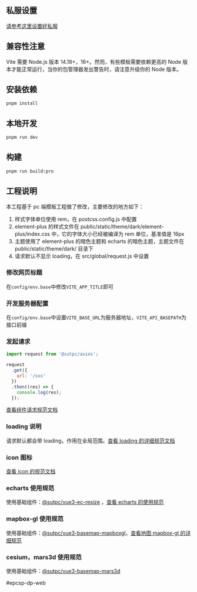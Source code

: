 ## 私服设置

[请参考这里设置好私服](http://dev.sutpc.com/components/frontend/vue3/)

## 兼容性注意

Vite 需要 Node.js 版本 14.18+，16+。然而，有些模板需要依赖更高的 Node 版本才能正常运行，当你的包管理器发出警告时，请注意升级你的 Node 版本。

## 安装依赖

```bash
pnpm install
```

## 本地开发

```bash
pnpm run dev
```

## 构建

```bash
pnpm run build:pro
```

## 工程说明

本工程基于 pc 端模板工程做了修改，主要修改的地方如下：

1. 样式字体单位使用 rem，在 postcss.config.js 中配置
2. element-plus 的样式文件在 public/static/theme/dark/element-plus/index.css 中，它的字体大小已经被编译为 rem 单位，基准值是 16px
3. 主题使用了 element-plus 的暗色主题和 echarts 的暗色主题，主题文件在 public/static/theme/dark/ 目录下
4. 请求默认不显示 loading，在 src/global/request.js 中设置

### 修改网页标题

在`config/env.base`中修改`VITE_APP_TITLE`即可

### 开发服务器配置

在`config/env.base`中设置`VITE_BASE_URL`为服务器地址，`VITE_API_BASEPATH`为接口前缀

### 发起请求

```js
import request from '@sutpc/axios';

request
  .get({
    url: '/xxx'
  })
  .then((res) => {
    console.log(res);
  });
```

[查看组件请求规范文档](http://dev.sutpc.com/standard/frontend/vue3/axios.html#axios%E8%AF%B7%E6%B1%82%E7%A4%BA%E4%BE%8B)

### loading 说明

请求默认都会带 loading，作用在全局范围。[查看 loading 的详细规范文档](http://dev.sutpc.com/standard/frontend/vue3/loading.html)

### icon 图标

[查看 icon 的规范文档](http://dev.sutpc.com/standard/frontend/vue3/icon.html)

### echarts 使用规范

使用基础组件：[@sutpc/vue3-ec-resize](http://dev.sutpc.com/components/frontend/vue3/charts/sutpc-vue3-ec-resize.html) ，[查看 echarts 的使用规范](http://dev.sutpc.com/standard/frontend/vue3/echarts.html)

### mapbox-gl 使用规范

使用基础组件：[@sutpc/vue3-basemap-mapboxgl](http://dev.sutpc.com/components/frontend/vue3/map/sutpc-vue3-basemap-mapboxgl.html)，[查看地图 mapbox-gl 的详细规范](http://dev.sutpc.com/standard/frontend/vue3/map.html)

### cesium，mars3d 使用规范

使用基础组件：[@sutpc/vue3-basemap-mars3d](http://dev.sutpc.com/components/frontend/vue3/map/sutpc-vue3-basemap-mars3d.html)

#epcsp-dp-web
